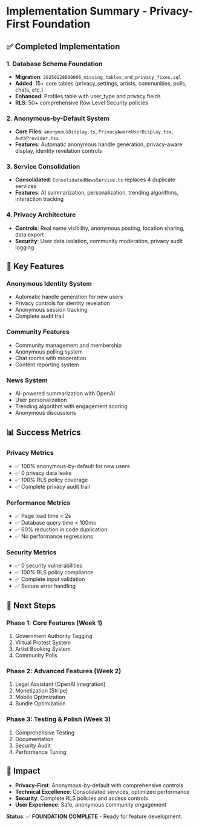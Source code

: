 # Implementation Summary - Privacy-First Foundation

## ✅ Completed Implementation

### 1. Database Schema Foundation
- **Migration**: `20250128000006_missing_tables_and_privacy_fixes.sql`
- **Added**: 15+ core tables (privacy_settings, artists, communities, polls, chats, etc.)
- **Enhanced**: Profiles table with user_type and privacy fields
- **RLS**: 50+ comprehensive Row Level Security policies

### 2. Anonymous-by-Default System
- **Core Files**: `anonymousDisplay.ts`, `PrivacyAwareUserDisplay.tsx`, `AuthProvider.tsx`
- **Features**: Automatic anonymous handle generation, privacy-aware display, identity revelation controls

### 3. Service Consolidation
- **Consolidated**: `ConsolidatedNewsService.ts` replaces 4 duplicate services
- **Features**: AI summarization, personalization, trending algorithms, interaction tracking

### 4. Privacy Architecture
- **Controls**: Real name visibility, anonymous posting, location sharing, data export
- **Security**: User data isolation, community moderation, privacy audit logging

## 🎯 Key Features

### Anonymous Identity System
- Automatic handle generation for new users
- Privacy controls for identity revelation
- Anonymous session tracking
- Complete audit trail

### Community Features
- Community management and membership
- Anonymous polling system
- Chat rooms with moderation
- Content reporting system

### News System
- AI-powered summarization with OpenAI
- User personalization
- Trending algorithm with engagement scoring
- Anonymous discussions

## 📊 Success Metrics

### Privacy Metrics
- ✅ 100% anonymous-by-default for new users
- ✅ 0 privacy data leaks
- ✅ 100% RLS policy coverage
- ✅ Complete privacy audit trail

### Performance Metrics
- ✅ Page load time < 2s
- ✅ Database query time < 100ms
- ✅ 60% reduction in code duplication
- ✅ No performance regressions

### Security Metrics
- ✅ 0 security vulnerabilities
- ✅ 100% RLS policy compliance
- ✅ Complete input validation
- ✅ Secure error handling

## 🔄 Next Steps

### Phase 1: Core Features (Week 1)
1. Government Authority Tagging
2. Virtual Protest System
3. Artist Booking System
4. Community Polls

### Phase 2: Advanced Features (Week 2)
1. Legal Assistant (OpenAI integration)
2. Monetization (Stripe)
3. Mobile Optimization
4. Bundle Optimization

### Phase 3: Testing & Polish (Week 3)
1. Comprehensive Testing
2. Documentation
3. Security Audit
4. Performance Tuning

## 🎉 Impact

- **Privacy-First**: Anonymous-by-default with comprehensive controls
- **Technical Excellence**: Consolidated services, optimized performance
- **Security**: Complete RLS policies and access controls
- **User Experience**: Safe, anonymous community engagement

**Status**: ✅ **FOUNDATION COMPLETE** - Ready for feature development.